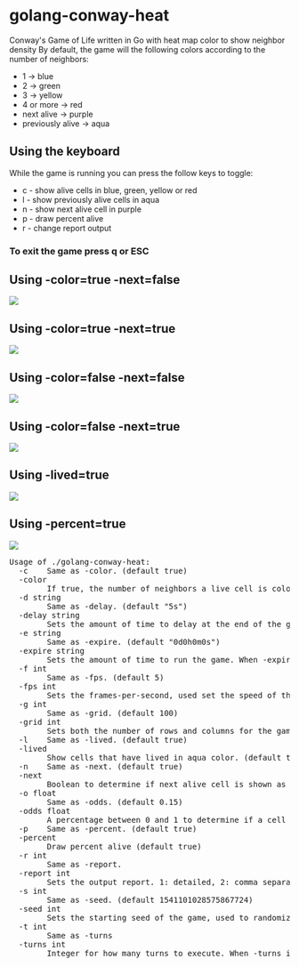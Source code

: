 # golang-conway-heat
Conway's Game of Life written in Go with heat map color to show neighbor density 
By default, the game will the following colors according to the number of neighbors:
<br>
<ul>
<li>1 -> blue
<li>2 -> green
<li>3 -> yellow
<li>4 or more -> red
<li>next alive -> purple
<li>previously alive -> aqua
</ul>
<h2>Using the keyboard</h2>
While the game is running you can press the follow keys to toggle:
<ul>
<li>c - show alive cells in blue, green, yellow or red
<li>l - show previously alive cells in aqua
<li>n - show next alive cell in purple
<li>p - draw percent alive
<li>r - change report output
</ul>

<h3>To exit the game press q or ESC</h3>

<h2>Using -color=true -next=false</h2>
<img src="color.png">
<h2>Using -color=true -next=true</h2>
<img src="color-next.png">
<h2>Using -color=false -next=false</h2>
<img src="nocolor.png">
<h2>Using -color=false -next=true</h2>
<img src="nocolor-next.png">
<h2>Using -lived=true</h2>
<img src="lived.png">
<h2>Using -percent=true</h2>
<img src="percent.png">
<br>

<pre>
Usage of ./golang-conway-heat:
  -c	Same as -color. (default true)
  -color
    	If true, the number of neighbors a live cell is colored red > 3, yellow = 3, green = 2, and blue = 1. If false, then live cells will appear white. (default true)
  -d string
    	Same as -delay. (default "5s")
  -delay string
    	Sets the amount of time to delay at the end of the game. (default "5s")
  -e string
    	Same as -expire. (default "0d0h0m0s")
  -expire string
    	Sets the amount of time to run the game. When -expire is a zero duration, it removes any time constraint. (default "0d0h0m0s")
  -f int
    	Same as -fps. (default 5)
  -fps int
    	Sets the frames-per-second, used set the speed of the simulation. (default 5)
  -g int
    	Same as -grid. (default 100)
  -grid int
    	Sets both the number of rows and columns for the game grid. (default 100)  
  -l	Same as -lived. (default true)
  -lived
    	Show cells that have lived in aqua color. (default true)    
  -n	Same as -next. (default true)
  -next
    	Boolean to determine if next alive cell is shown as a purple color.  (default true)
  -o float
    	Same as -odds. (default 0.15)
  -odds float
    	A percentage between 0 and 1 to determine if a cell starts alive. For example, 0.15 means each cell has a 15% chance of starting alive. (default 0.15)
  -p	Same as -percent. (default true)
  -percent
    	Draw percent alive (default true)
  -r int
    	Same as -report.
  -report int
    	Sets the output report. 1: detailed, 2: comma separated, 3: space separated, 4: round number and alive percentage. The default is no output.
  -s int
    	Same as -seed. (default 1541101028575867724)
  -seed int
    	Sets the starting seed of the game, used to randomize the initial state. (default 1541101028575867724)
  -t int
    	Same as -turns
  -turns int
    	Integer for how many turns to execute. When -turns is zero, it removes any constraint on the number of turns.

</pre>
